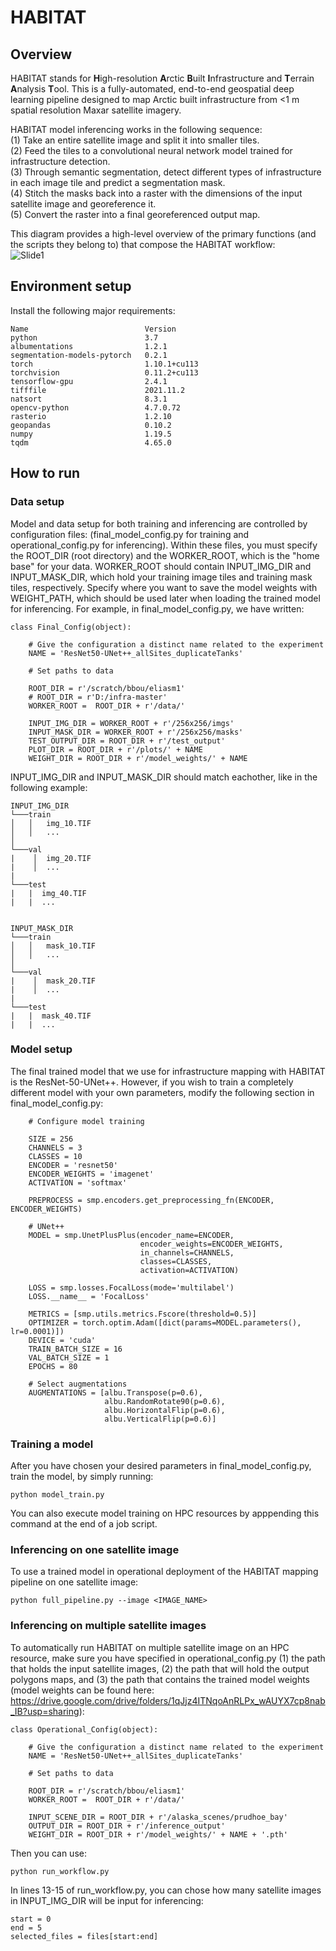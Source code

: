 # HABITAT
## Overview
HABITAT stands for **H**igh-resolution **A**rctic **B**uilt **I**nfrastructure and **T**errain **A**nalysis **T**ool. This is a fully-automated, end-to-end geospatial deep learning pipeline designed to map Arctic built infrastructure from &lt;1 m spatial resolution Maxar satellite imagery.

HABITAT model inferencing works in the following sequence:  
(1) Take an entire satellite image and split it into smaller tiles.  
(2) Feed the tiles to a convolutional neural network model trained for infrastructure detection.  
(3) Through semantic segmentation, detect different types of infrastructure in each image tile and predict a segmentation mask.  
(4) Stitch the masks back into a raster with the dimensions of the input satellite image and georeference it.  
(5) Convert the raster into a final georeferenced output map.



This diagram provides a high-level overview of the primary functions (and the scripts they belong to) that compose the HABITAT workflow:  
![Slide1](https://github.com/eliasm56/HABITAT/assets/77365021/7ccbb40b-75c1-4bcc-b2a6-c0ca74606227)  

## Environment setup
Install the following major requirements:
```
Name                          Version
python                        3.7
albumentations                1.2.1 
segmentation-models-pytorch   0.2.1
torch                         1.10.1+cu113             
torchvision                   0.11.2+cu113
tensorflow-gpu                2.4.1
tifffile                      2021.11.2 
natsort                       8.3.1
opencv-python                 4.7.0.72 
rasterio                      1.2.10
geopandas                     0.10.2
numpy                         1.19.5
tqdm                          4.65.0
```

## How to run
### Data setup
Model and data setup for both training and inferencing are controlled by configuration files: (final_model_config.py for training and operational_config.py for inferencing). Within these files, you must specify the ROOT_DIR (root directory) and the WORKER_ROOT, which is the "home base" for your data. WORKER_ROOT should contain INPUT_IMG_DIR and INPUT_MASK_DIR, which hold your training image tiles and training mask tiles, respectively. Specify where you want to save the model weights with WEIGHT_PATH, which should be used later when loading the trained model for inferencing. For example, in final_model_config.py, we have written:

```
class Final_Config(object):

    # Give the configuration a distinct name related to the experiment
    NAME = 'ResNet50-UNet++_allSites_duplicateTanks'

    # Set paths to data

    ROOT_DIR = r'/scratch/bbou/eliasm1'
    # ROOT_DIR = r'D:/infra-master'
    WORKER_ROOT =  ROOT_DIR + r'/data/'

    INPUT_IMG_DIR = WORKER_ROOT + r'/256x256/imgs'
    INPUT_MASK_DIR = WORKER_ROOT + r'/256x256/masks'
    TEST_OUTPUT_DIR = ROOT_DIR + r'/test_output'
    PLOT_DIR = ROOT_DIR + r'/plots/' + NAME 
    WEIGHT_DIR = ROOT_DIR + r'/model_weights/' + NAME
```
INPUT_IMG_DIR and INPUT_MASK_DIR should match eachother, like in the following example:

```   
INPUT_IMG_DIR
└───train
│   │   img_10.TIF
│   │   ...
│
└───val
|    │  img_20.TIF
|    │  ...
|
└───test
|   |  img_40.TIF
|   |  ...


INPUT_MASK_DIR
└───train
│   │   mask_10.TIF
│   │   ...
│
└───val
|    │  mask_20.TIF
|    │  ...
|
└───test
|   |  mask_40.TIF
|   |  ...

```

### Model setup
The final trained model that we use for infrastructure mapping with HABITAT is the ResNet-50-UNet++. However, if you wish to train a completely different model with your own parameters, modify the following section in final_model_config.py:

```
    # Configure model training

    SIZE = 256
    CHANNELS = 3
    CLASSES = 10
    ENCODER = 'resnet50'
    ENCODER_WEIGHTS = 'imagenet'
    ACTIVATION = 'softmax'

    PREPROCESS = smp.encoders.get_preprocessing_fn(ENCODER, ENCODER_WEIGHTS)

    # UNet++
    MODEL = smp.UnetPlusPlus(encoder_name=ENCODER,
                             encoder_weights=ENCODER_WEIGHTS,
                             in_channels=CHANNELS,
                             classes=CLASSES,
                             activation=ACTIVATION)
    
    LOSS = smp.losses.FocalLoss(mode='multilabel')
    LOSS.__name__ = 'FocalLoss'

    METRICS = [smp.utils.metrics.Fscore(threshold=0.5)]
    OPTIMIZER = torch.optim.Adam([dict(params=MODEL.parameters(), lr=0.0001)])
    DEVICE = 'cuda'
    TRAIN_BATCH_SIZE = 16
    VAL_BATCH_SIZE = 1
    EPOCHS = 80

    # Select augmentations
    AUGMENTATIONS = [albu.Transpose(p=0.6),
                     albu.RandomRotate90(p=0.6),
                     albu.HorizontalFlip(p=0.6),
                     albu.VerticalFlip(p=0.6)]
```

### Training a model
After you have chosen your desired parameters in final_model_config.py, train the model, by simply running:
```
python model_train.py
```

You can also execute model training on HPC resources by apppending this command at the end of a job script.

### Inferencing on one satellite image
To use a trained model in operational deployment of the HABITAT mapping pipeline on one satellite image:
```
python full_pipeline.py --image <IMAGE_NAME>
```

### Inferencing on multiple satellite images
To automatically run HABITAT on multiple satellite image on an HPC resource, make sure you have specified in operational_config.py (1) the path that holds the input satellite images, (2) the path that will hold the output polygons maps, and (3) the path that contains the trained model weights (model weights can be found here: https://drive.google.com/drive/folders/1qJjz4ITNqoAnRLPx_wAUYX7cp8nab_IB?usp=sharing):
```
class Operational_Config(object):

    # Give the configuration a distinct name related to the experiment
    NAME = 'ResNet50-UNet++_allSites_duplicateTanks'

    # Set paths to data

    ROOT_DIR = r'/scratch/bbou/eliasm1'
    WORKER_ROOT =  ROOT_DIR + r'/data/'

    INPUT_SCENE_DIR = ROOT_DIR + r'/alaska_scenes/prudhoe_bay'
    OUTPUT_DIR = ROOT_DIR + r'/inference_output'
    WEIGHT_DIR = ROOT_DIR + r'/model_weights/' + NAME + '.pth'
```
Then you can use:
```
python run_workflow.py
```

In lines 13-15 of run_workflow.py, you can chose how many satellite images in INPUT_IMG_DIR will be input for inferencing:
```
start = 0
end = 5
selected_files = files[start:end]
```

